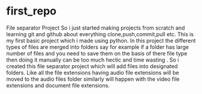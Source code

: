 # first_repo
File separator Project
So i just started making projects from scratch and learning git and github about everything clone,push,commit,pull etc.
This is my first basic project which i made using python.
In this project the different types of files are merged into folders say for example if a folder has large number of files and you need to save them on the basis of there file type then doing it manually can be too much hectic and time wasting .
So i created this file separator project which will add files into designated folders.
Like all the file extensions having audio file extensions will be moved to the audio files folder similarly will happen with the video file extensions and document file extensions.
